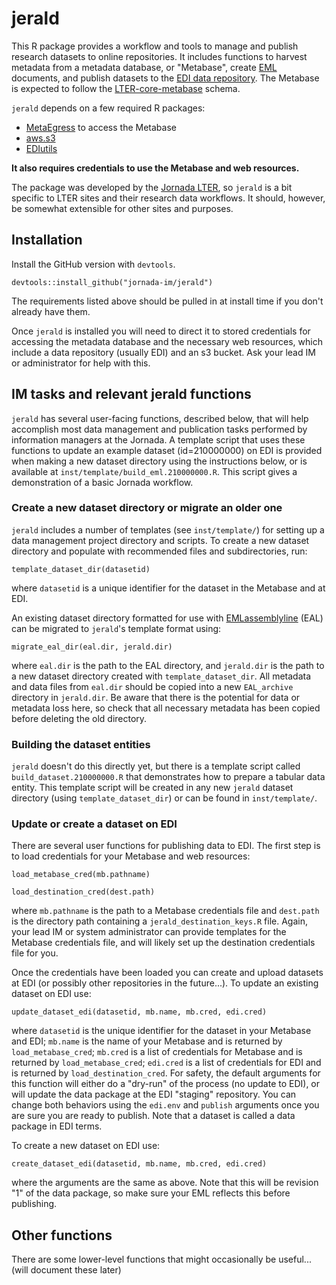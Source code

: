 # jerald

This R package provides a workflow and tools to manage and publish research datasets to online repositories. It includes functions to harvest metadata from a metadata database, or "Metabase", create [EML](https://eml.ecoinformatics.org/) documents, and publish datasets to the [EDI data repository](https://portal.edirepository.org). The Metabase is expected to follow the [LTER-core-metabase](https://github.com/lter/LTER-core-metabase) schema.

`jerald` depends on a few required R packages:

* [MetaEgress](https://github.com/BLE-LTER/MetaEgress) to access the Metabase
* [aws.s3](https://cloud.r-project.org/web/packages/aws.s3/index.html)
* [EDIutils](https://ediorg.github.io/EDIutils/)

**It also requires credentials to use the Metabase and web resources.**

The package was developed by the [Jornada LTER](https://lter.jornada.nmsu.edu), so `jerald` is a bit specific to LTER sites and their research data workflows. It should, however, be somewhat extensible for other sites and purposes.

## Installation

Install the GitHub version with `devtools`.

    devtools::install_github("jornada-im/jerald")


The requirements listed above should be pulled in at install time if you don't already have them.

Once `jerald` is installed you will need to direct it to stored credentials for accessing the metadata database and the necessary web resources, which include a data repository (usually EDI) and an s3 bucket. Ask your lead IM or administrator for help with this.

## IM tasks and relevant jerald functions

`jerald` has several user-facing functions, described below, that will help accomplish most data management and publication tasks performed by information managers at the Jornada. A template script that uses these functions to update an example dataset (id=210000000) on EDI is provided when making a new dataset directory using the instructions below, or is available at `inst/template/build_eml.210000000.R`. This script gives a demonstration of a basic Jornada workflow.

### Create a new dataset directory or migrate an older one

`jerald` includes a number of templates (see `inst/template/`) for setting up a data management project directory and scripts. To create a new dataset directory and populate with recommended files and subdirectories, run:

    template_dataset_dir(datasetid)

where `datasetid` is a unique identifier for the dataset in the Metabase and at EDI.

An existing dataset directory formatted for use with [EMLassemblyline](https://ediorg.github.io/EMLassemblyline/) (EAL) can be migrated to `jerald`'s template format using:

    migrate_eal_dir(eal.dir, jerald.dir)

where `eal.dir` is the path to the EAL directory, and `jerald.dir` is the path to a new dataset directory created with `template_dataset_dir`. All metadata and data files from `eal.dir` should be copied into a new `EAL_archive` directory in `jerald.dir`. Be aware that there is the potential for data or metadata loss here, so check that all necessary metadata has been copied before deleting the old directory.

### Building the dataset entities

`jerald` doesn't do this directly yet, but there is a template script called `build_dataset.210000000.R` that demonstrates how to prepare a tabular data entity. This template script will be created in any new `jerald` dataset directory (using `template_dataset_dir`) or can be found in `inst/template/`.

### Update or create a dataset on EDI

There are several user functions for publishing data to EDI. The first step is to load credentials for your Metabase and web resources:

    load_metabase_cred(mb.pathname)

    load_destination_cred(dest.path)

where `mb.pathname` is the path to a Metabase credentials file and `dest.path` is the directory path containing a `jerald_destination_keys.R` file. Again, your lead IM or system administrator can provide templates for the Metabase credentials file, and will likely set up the destination credentials file for you.

Once the credentials have been loaded you can create and upload datasets at EDI (or possibly other repositories in the future...). To update an existing dataset on EDI use:

    update_dataset_edi(datasetid, mb.name, mb.cred, edi.cred)

where `datasetid` is the unique identifier for the dataset in your Metabase and EDI; `mb.name` is the name of your Metabase and is returned by `load_metabase_cred`; `mb.cred` is a list of credentials for Metabase and is returned by `load_metabase_cred`; `edi.cred` is a list of credentials for EDI and is returned by `load_destination_cred`. For safety, the default arguments for this function will either do a "dry-run" of the process (no update to EDI), or will update the data package at the EDI "staging" repository. You can change both behaviors using the `edi.env` and `publish` arguments once you are sure you are ready to publish. Note that a dataset is called a data package in EDI terms.

To create a new dataset on EDI use:

    create_dataset_edi(datasetid, mb.name, mb.cred, edi.cred)

where the arguments are the same as above. Note that this will be revision "1" of the data package, so make sure your EML reflects this before publishing.

## Other functions

There are some lower-level functions that might occasionally be useful... (will document these later)
